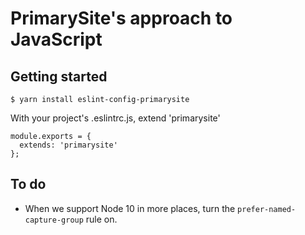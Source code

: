 # PrimarySite's approach to JavaScript

## Getting started

    $ yarn install eslint-config-primarysite

With your project's .eslintrc.js, extend 'primarysite'

    module.exports = {
      extends: 'primarysite'
    };

## To do

- When we support Node 10 in more places, turn the `prefer-named-capture-group` rule on.
